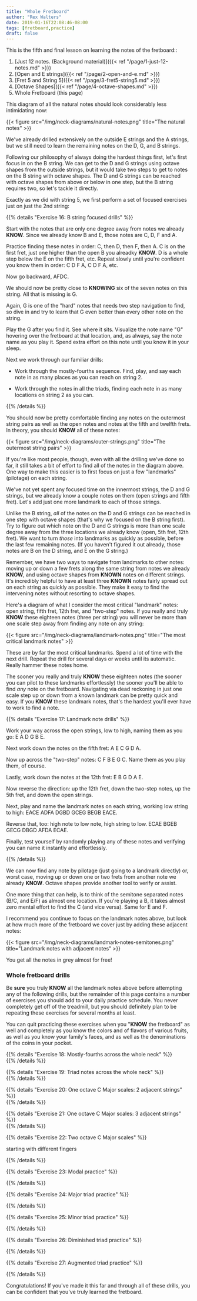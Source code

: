 ```yaml
---
title: "Whole Fretboard"
author: "Rex Walters"
date: 2019-01-16T22:08:46-08:00
tags: [fretboard,practice]
draft: false
---
```


This is the fifth and final lesson on learning the notes of the fretboard::

1. [Just 12 notes. (Background material)]({{< ref "/page/1-just-12-notes.md" >}})
2. [Open and E strings]({{< ref "/page/2-open-and-e.md" >}})
3. [Fret 5 and String 5]({{< ref "/page/3-fret5-string5.md" >}})
4. [Octave Shapes]({{< ref "/page/4-octave-shapes.md" >}})
5. Whole Fretboard (this page)

This diagram of all the natural notes should look considerably less intimidating now:

<div class="text-center">
{{< figure src="/img/neck-diagrams/natural-notes.png" title="The natural notes" >}}
</div>

We've already drilled extensively on the outside E strings and the A strings, but we still need to learn the remaining notes on the D, G, and B strings.

Following our philosophy of always doing the hardest things first, let's first focus in on the B string. We can get to the D and G strings using octave shapes from the outside strings, but it would take two steps to get to notes on the B string with octave shapes. The D and G strings can be reached with octave shapes from above or below in one step, but the B string requires two, so let's tackle it directly.

Exactly as we did with string 5, we first perform a set of focused exercises just on just the 2nd string:

<p></p>
{{% details "Exercise 16: B string focused drills" %}}
<div class="bg-info">
  <p>Start with the notes that are only one degree away from notes we already <strong>KNOW</strong>. Since we already know B and E, those notes are C, D, F and A.</p>

  <p>Practice finding these notes in order: C, then D, then F, then A. C is on the first fret, just one higher than the open B you alreadky <strong>KNOW</strong>. D is a whole step below the E on the fifth fret, etc. Repeat slowly until you're confident you know them in order: C D F A, C D F A, etc.</p>

  <p>Now go backward, AFDC.</p>

  <p>We should now be pretty close to <strong>KNOWING</strong> six of the seven notes on this string. All that is missing is G.
  </p>

  <p>Again, G is one of the "hard" notes that needs two step navigation to find, so dive in and try to learn that G even better than every other note on the string.</p>

  <p>Play the G after you find it. See where it sits. Visualize the note name "G" hovering over the fretboard at that location, and, as always, say the note name as you play it. Spend extra effort on this note until you know it in your sleep.</p>

  <p>Next we work through our familiar drills:</p>
  <p>
    <ul>
      <li><p>Work through the mostly-fourths sequence. Find, play, and say each note in as many places as you can reach on string 2.</p></li>
      <li> <p>Work through the notes in all the triads, finding each note in as many locations on string 2 as you can.</p> </li>
    </ul>
  </p>
</div>
{{% /details %}}

You should now be pretty comfortable finding any notes on the outermost string pairs as well as the open notes and notes at the fifth and twelfth frets. In theory, you should **KNOW** all of these notes:

<div class="text-center">
{{< figure src="/img/neck-diagrams/outer-strings.png" title="The outermost string pairs" >}}
</div>

If you're like most people, though, even with all the drilling we've done so far, it still takes a bit of effort to find all of the notes in the diagram above. One way to make this easier is to first focus on just a few "landmarks" (pilotage) on each string.

We've not yet spent any focused time on the innermost strings, the D and G strings, but we already know a couple notes on them (open strings and fifth fret). Let's add just one more landmark to each of those strings.

Unlike the B string, *all* of the notes on the D and G strings can be reached in one step with octave shapes (that's why we focused on the B string first). Try to figure out which note on the D and G strings is more than one scale degree away from the three locations we already know (open, 5th fret, 12th fret). We want to turn *those* into landmarks as quickly as possible, before the last few remaining notes. (If you haven't figured it out already, those notes are B on the D string, and E on the G string.)

Remember, we have two ways to navigate from landmarks to other notes: moving up or down a few frets along the same string from notes we already **KNOW**, and using octave shapes from **KNOWN** notes on different strings. It's incredibly helpful to have at least three **KNOWN** notes fairly spread out on each string as quickly as possible. They make it easy to find the intervening notes without resorting to octave shapes.

Here's a diagram of what I consider the most critical "landmark" notes: open string, fifth fret, 12th fret, and "two-step" notes. If you really and truly **KNOW** these eighteen notes (three per string) you will never be more than one scale step away from finding any note on any string:

<div class="text-center">
{{< figure src="/img/neck-diagrams/landmark-notes.png" title="The most critical landmark notes" >}}
</div>

These are by far the most critical landmarks. Spend a lot of time with the next drill. Repeat the drill for several days or weeks until its automatic. Really hammer these notes home.

The sooner you really and truly **KNOW** these eighteen notes (the sooner you can pilot to these landmarks effortlessly) the sooner you'll be able to find *any* note on the fretboard. Navigating via dead reckoning in just one scale step up or down from a known landmark can be pretty quick and easy. If you **KNOW** these landmark notes, that's the hardest you'll ever have to work to find a note.

<p></p>
{{% details "Exercise 17: Landmark note drills" %}}
<div class="bg-info">
  <p>
    Work your way across the open strings, low to high, naming them as you go: E A D G B E.
  </p>

  <p>Next work down the notes on the fifth fret: A E C G D A.</p>

  <p>Now up across the "two-step" notes: C F B E G C. Name them as you play them, of course.</p>

  <p>Lastly, work down the notes at the 12th fret: E B G D A E.</p>

  <p>Now reverse the direction: up the 12th fret, down the two-step notes, up the 5th fret, and down the open strings.</p>

  <p>Next, play and name the landmark notes on each string, working low string to high: EACE ADFA DGBD GCEG BEGB EACE.</p>

  <p>Reverse that, too: high note to low note, high string to low. ECAE BGEB GECG DBGD AFDA ECAE.</p>

  <p>Finally, test yourself by randomly playing any of these notes and verifying you can name it instantly and effortlessly.</p>
</div>
{{% /details %}}

We can now find any note by pilotage (just going to a landmark directly) or, worst case, moving up or down one or two frets from another note we already **KNOW**. Octave shapes provide another tool to verify or assist.

One more thing that can help, is to think of the semitone separated notes (B/C, and E/F) as almost one location. If you're playing a B, it takes almost zero mental effort to find the C (and vice versa). Same for E and F.

I recommend you continue to focus on the landmark notes above, but look at how much more of the fretboard we cover just by adding these adjacent notes:

<div class="text-center">
{{< figure src="/img/neck-diagrams/landmark-notes-semitones.png" title="Landmark notes with adjacent notes" >}}
</div>

You get all the notes in grey almost for free!

### Whole fretboard drills

Be **sure** you truly **KNOW** all the landmark notes above before attempting any of the following drills, but the remainder of this page contains a number of exercises you should add to your daily practice schedule. You never completely get off of the treadmill, but you should definitely plan to be repeating these exercises for several months at least.

You can quit practicing these exercises when you "**KNOW** the fretboard" as well and completely as you know the colors and of flavors of various fruits, as well as you know your family's faces, and as well as the denominations of the coins in your pocket.

<p></p>
{{% details "Exercise 18: Mostly-fourths across the whole neck" %}}
<div class="bg-info">

</div>
{{% /details %}}

<p></p>
{{% details "Exercise 19: Triad notes across the whole neck" %}}
<div class="bg-info">

</div>
{{% /details %}}

<p></p>
{{% details "Exercise 20: One octave C Major scales: 2 adjacent strings" %}}
<div class="bg-info">

</div>
{{% /details %}}

<p></p>
{{% details "Exercise 21: One octave C Major scales: 3 adjacent strings" %}}
<div class="bg-info">

</div>
{{% /details %}}

<p></p>
{{% details "Exercise 22: Two octave C Major scales" %}}
<div class="bg-info">
<p>starting with different fingers</p>
</div>
{{% /details %}}

<p></p>
{{% details "Exercise 23: Modal practice" %}}
<div class="bg-info">
<p></p>
</div>
{{% /details %}}

<p></p>
{{% details "Exercise 24: Major triad practice" %}}
<div class="bg-info">
<p></p>
</div>
{{% /details %}}

<p></p>
{{% details "Exercise 25: Minor triad practice" %}}
<div class="bg-info">
<p></p>
</div>
{{% /details %}}

<p></p>
{{% details "Exercise 26: Diminished triad practice" %}}
<div class="bg-info">
<p></p>
</div>
{{% /details %}}

<p></p>
{{% details "Exercise 27: Augmented triad practice" %}}
<div class="bg-info">
<p></p>
</div>
{{% /details %}}

Congratulations! If you've made it this far and through all of these drills, you can be confident that you've truly learned the fretboard.
